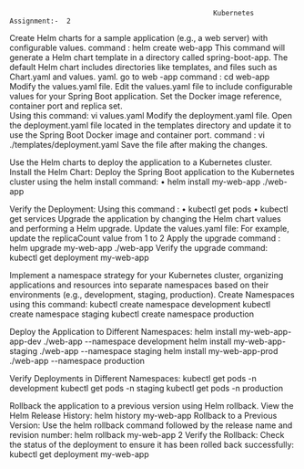                                                       Kubernetes Assignment:-  2
Create Helm charts for a sample application (e.g., a web server) with   configurable values.
 command :  helm create web-app
        This command will generate a Helm chart template in a directory called spring-boot-app. The default Helm chart includes directories like templates, and files such as Chart.yaml and values. yaml. 
         go to web -app command : cd web-app
Modify the values.yaml file.
         Edit the values.yaml file to include configurable values for your Spring Boot application. Set the Docker image reference, container port and replica set.  
         Using this command:      vi  values.yaml
Modify the deployment.yaml file. 
        Open the deployment.yaml file located in the templates directory and update it to use the Spring Boot Docker image and container port.
        command :  vi ./templates/deployment.yaml
Save the file after making the changes.
 
 Use the Helm charts to deploy the application to a Kubernetes cluster.
 Install the Helm Chart:
 Deploy the Spring Boot application to the Kubernetes cluster using the helm install command:
•	helm install my-web-app ./web-app

 
Verify the Deployment:
                Using this command :
•	kubectl get pods 
•	kubectl get services
Upgrade the application by changing the Helm chart values and performing a Helm upgrade.
Update the values.yaml file: For example, update the replicaCount value from 1 to 2
Apply the upgrade command :
                                helm upgrade my-web-app  ./web-app
Verify the upgrade command:
                             kubectl get deployment my-web-app
 
Implement a namespace strategy for your Kubernetes cluster, organizing applications and resources into separate namespaces based on their environments (e.g., development, staging, production).
Create Namespaces using this command:
kubectl create namespace development
kubectl create namespace staging
kubectl create namespace production

Deploy the Application to Different Namespaces:
helm install my-web-app-app-dev ./web-app --namespace development
helm install my-web-app-staging ./web-app --namespace staging
helm install my-web-app-prod ./web-app --namespace production


Verify Deployments in Different Namespaces:
kubectl get pods -n development
kubectl get pods -n staging
kubectl get pods -n production






                   
Rollback the application to a previous version using Helm rollback.
View the Helm Release History:
               helm history my-web-app
Rollback to a Previous Version:
               Use the helm rollback command followed by the release name and revision number:
               helm rollback my-web-app 2
Verify the Rollback:
              Check the status of the deployment to ensure it has been rolled back successfully:
               kubectl get deployment my-web-app

 
